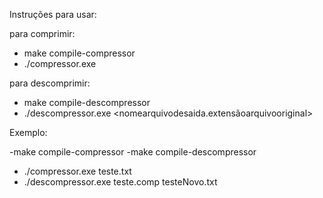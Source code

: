 Instruções para usar:

para comprimir:
- make compile-compressor
- ./compressor.exe <arquivo de entrada.extensao>

para descomprimir:
- make compile-descompressor
- ./descompressor.exe <arquivo comprimido.comp> <nomearquivodesaida.extensãoarquivooriginal>

Exemplo:

-make compile-compressor
-make compile-descompressor

- ./compressor.exe teste.txt
- ./descompressor.exe teste.comp testeNovo.txt
